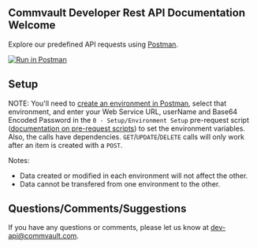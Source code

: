Commvault Developer Rest API Documentation
Welcome
--------------
Explore our predefined API requests using [Postman](https://getpostman.com).

[![Run in Postman](https://run.pstmn.io/button.svg)](https://app.getpostman.com/run-collection/3e46a243620533a7c27b)

Setup
--------------
NOTE: You'll need to [create an environment in Postman](https://www.getpostman.com/docs/environments), select that environment, and enter your Web Service URL, userName and Base64 Encoded Password in the `0 - Setup/Environment Setup` pre-request script ([documentation on pre-request scripts](http://www.getpostman.com/docs/pre_request_scripts)) to set the environment variables.  Also, the calls have dependencies. `GET`/`UPDATE`/`DELETE` calls will only work after an item is created with a `POST`.

Notes:
- Data created or modified in each environment will not affect the other.
- Data cannot be transfered from one environment to the other.

Questions/Comments/Suggestions
--------------
If you have any questions or comments, please let us know at [dev-api@commvault.com](mailto:dev-api@commvault.com).
